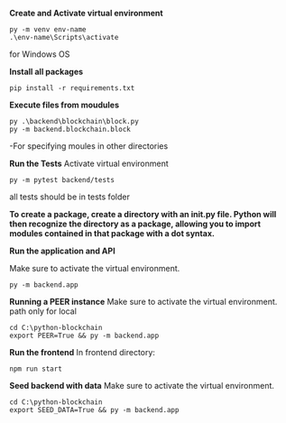 **Create and Activate virtual environment**
```
py -m venv env-name   
.\env-name\Scripts\activate
```
for Windows OS


**Install all packages**

```
pip install -r requirements.txt
```

**Execute files from moudules**
```
py .\backend\blockchain\block.py
py -m backend.blockchain.block
```  
-For specifying moules in other directories

**Run the Tests**
Activate virtual environment
```
py -m pytest backend/tests
```
all tests should be in tests folder

**To create a package, create a directory with an __init__.py file. Python will then recognize the directory as a package, allowing you to import modules contained in that package with a dot syntax.**

**Run the application and API**

Make sure to activate the virtual environment.
```
py -m backend.app
```
**Running a PEER instance**
Make sure to activate the virtual environment.
path only for local
```
cd C:\python-blockchain
export PEER=True && py -m backend.app

```

**Run the frontend**
In frontend directory:
```
npm run start
```

**Seed backend with data**
Make sure to activate the virtual environment.
```
cd C:\python-blockchain
export SEED_DATA=True && py -m backend.app
```

